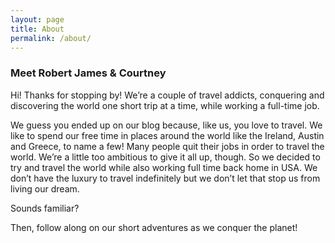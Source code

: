 ```yaml
---
layout: page
title: About
permalink: /about/
---
```


### Meet Robert James & Courtney


Hi! Thanks for stopping by! We’re a couple of travel addicts, conquering and discovering the world one short trip at a time, while working a full-time job.
 

We guess you ended up on our blog because, like us, you love to travel. We like to spend our free time in places around the world like the Ireland, Austin and Greece, to name a few! Many people quit their jobs in order to travel the world. We’re a little too ambitious to give it all up, though. So we decided to try and travel the world while also working full time back home in USA. We don’t have the luxury to travel indefinitely but we don’t let that stop us from living our dream.

Sounds familiar?

Then, follow along on our short adventures as we conquer the planet!